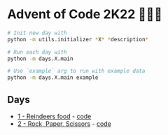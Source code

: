 # Advent of Code 2K22 🎅🦌🎄

```sh
# Init new day with
python -m utils.initializer *X* *description* 

# Run each day with 
python -m days.X.main

# Use `example` arg to run with example data
python -m days.X.main example
```

## Days

- [1 - Reindeers food](https://adventofcode.com/2022/day/1) - [code](/days/1/main.py)
- [2 - Rock, Paper, Scissors](https://adventofcode.com/2022/day/2) - [code](/days/2/main.py)